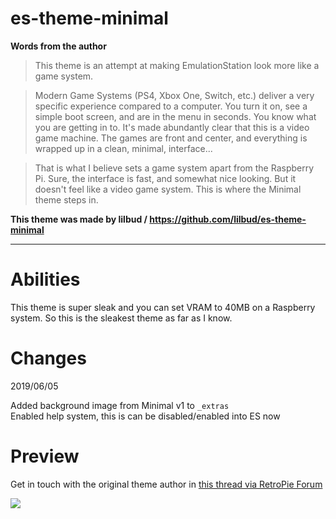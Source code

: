 # es-theme-minimal

**Words from the author**

> This theme is an attempt at making EmulationStation look more like a game system.

> Modern Game Systems (PS4, Xbox One, Switch, etc.) deliver a very specific experience compared to a computer. You turn it on, see a simple boot screen, and are in the menu in seconds. You know what you are getting in to. It's made abundantly clear that this is a video game machine. The games are front and center, and everything is wrapped up in a clean, minimal, interface...

> That is what I believe sets a game system apart from the Raspberry Pi. Sure, the interface is fast, and somewhat nice looking. But it doesn't feel like a video game system. This is where the Minimal theme steps in.

**This theme was made by lilbud / https://github.com/lilbud/es-theme-minimal**

---

# Abilities

This theme is super sleak and you can set VRAM to 40MB on a Raspberry system.
So this is the sleakest theme as far as I know.



# Changes

2019/06/05

Added background image from Minimal v1 to `_extras` \
Enabled help system, this is can be disabled/enabled into ES now

# Preview

Get in touch with the original theme author in [this thread via RetroPie Forum](https://retropie.org.uk/forum/topic/12435/)


![](https://i.imgur.com/5UR5yTF.png)

